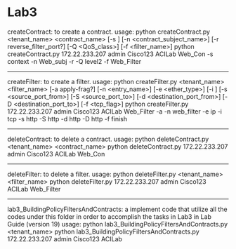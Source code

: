 Lab3
====================

createContract: to create a contract.
usage:
python createContract.py <hostname> <username> <password> <tenant_name> <contract_name> [-s <scope>] [-n <contract_subject_name>] [-r reverse_filter_port?] [-Q <QoS_class>] [-f <filter_name>]
python createContract.py 172.22.233.207 admin Cisco123 ACILab Web_Con -s context -n Web_subj -r -Q level2 -f Web_Filter

--------------------------------------------------------------------

createFilter: to create a filter.
usage:
python createFilter.py <hostname> <username> <password> <tenant_name> <filter_name> [-a apply-frag?] [-n <entry_name>] [-e <ether_type>] [-i <ip-protocol>] [-s <source_port_from>] [-S <source_port_to>] [-d <destination_port_from>] [-D <destination_port_to>] [-f <tcp_flag>]
python createFilter.py 172.22.233.207 admin Cisco123 ACILab Web_Filter -a -n web_filter -e ip -i tcp -s http -S http -d http -D http -f finish 

--------------------------------------------------------------------

deleteContract: to delete a contract.
usage:
python deleteContract.py <hostname> <username> <password> <tenant_name> <contract_name>
python deleteContract.py 172.22.233.207 admin Cisco123 ACILab Web_Con

--------------------------------------------------------------------

deleteFilter: to delete a filter.
usage:
python deleteFilter.py <hostname> <username> <password> <tenant_name> <filter_name>
python deleteFilter.py 172.22.233.207 admin Cisco123 ACILab Web_Filter

--------------------------------------------------------------------

lab3_BuildingPolicyFiltersAndContracts: a implement code that utilize all the codes under this folder in order to accomplish the tasks in Lab3 in Lab Guide (version 19)
usage:
python lab3_BuildingPolicyFiltersAndContracts.py <hostname> <username> <password> <tenant_name>
python lab3_BuildingPolicyFiltersAndContracts.py 172.22.233.207 admin Cisco123 ACILab


